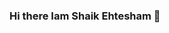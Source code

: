 ### Hi there Iam Shaik Ehtesham 👋

<!--
**shaik-Ehtesham/shaik-Ehtesham** is a ✨ _special_ ✨ repository because its `README.md` (this file) appears on your GitHub profile.

Here are some ideas to get you started:

- 🔭 I’m currently working on Weather app
- 🌱 I’m currently learning Android development
- 👯 All my projects are available at
- 🤔 I’m looking for help with ...
- 💬 Ask me about Android development
- 📫 How to reach me: shaiksham3556@gmail.com
-  My resume : 
- ⚡ Fun fact: ...
-->
